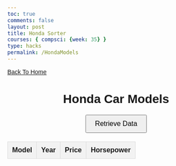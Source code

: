 ```yaml
---
toc: true
comments: false
layout: post
title: Honda Sorter
courses: { compsci: {week: 35} }
type: hacks
permalink: /HondaModels
---
```


<html lang="en">
<head>
    <meta charset="UTF-8">
    <meta name="viewport" content="width=device-width, initial-scale=1.0">
    <title>Honda Car Models</title>
    <style>
        body {
            font-family: Arial, sans-serif;
            margin: 20px;
        }
        h1 {
            text-align: center;
        }
        table {
            width: 100%;
            border-collapse: collapse;
            margin: 20px 0;
        }
        th, td {
            padding: 10px;
            border: 1px solid #ddd;
            text-align: left;
        }
        th {
            cursor: pointer;
            background-color: #f2f2f2;
        }
        th:hover {
            background-color: #ddd;
        }
        th.sort-asc:after {
            content: " ▲";
        }
        th.sort-desc:after {
            content: " ▼";
        }
        button {
            display: block;
            margin: 20px auto;
            padding: 10px 20px;
            font-size: 16px;
            cursor: pointer;
        }
    </style>
<div class="button">
            <a href="CarHome">Back To Home</a>
</head>
<body>
    <h1>Honda Car Models</h1>
    <button id="fetchDataBtn">Retrieve Data</button>
    <table id="carTable">
        <thead>
            <tr>
                <th onclick="sortTable('model_name')">Model</th>
                <th onclick="sortTable('year')">Year</th>
                <th onclick="sortTable('price')">Price</th>
                <th onclick="sortTable('horsepower')">Horsepower</th>
            </tr>
        </thead>
        <tbody>
            <!-- Data will be inserted here -->
        </tbody>
    </table>
    <script>
        document.getElementById('fetchDataBtn').addEventListener('click', fetchCarData);
        let currentSortColumn = '';
        let currentSortOrder = 'asc'; 
        function fetchCarData() {
            fetch('http://127.0.0.1:5000/cars/honda')
                .then(response => response.json())
                .then(data => {
                    populateTable(data);
                })
                .catch(error => {
                    console.error('Error fetching data:', error);
                });
        }
        function sortTable(column) {
            if (currentSortColumn === column) {
                currentSortOrder = currentSortOrder === 'asc' ? 'desc' : 'asc';
            } else {
                currentSortColumn = column;
                currentSortOrder = 'asc';
            }
            fetch(`http://127.0.0.1:5000/sort_cars/honda?sort_by=${column}&order=${currentSortOrder}`)
                .then(response => response.json())
                .then(data => {
                    populateTable(data);
                    updateSortIndicators(column);
                })
                .catch(error => {
                    console.error('Error sorting data:', error);
                });
        }
        function populateTable(data) {
            const tableBody = document.getElementById('carTable').getElementsByTagName('tbody')[0];
            tableBody.innerHTML = ''; // Clear previous data
            data.forEach(car => {
                const row = tableBody.insertRow();
                row.insertCell(0).innerText = car.model_name;
                row.insertCell(1).innerText = car.year;
                row.insertCell(2).innerText = `$${car.price.toFixed(2)}`;
                row.insertCell(3).innerText = car.horsepower;
            });
        }
        function updateSortIndicators(column) {
            const ths = document.querySelectorAll("#carTable th");
            ths.forEach(th => {
                th.classList.remove("sort-asc", "sort-desc");
            });
            const sortedTh = Array.from(ths).find(th => th.innerText.toLowerCase() === column);
            if (sortedTh) {
                sortedTh.classList.add(currentSortOrder === 'asc' ? 'sort-asc' : 'sort-desc');
            }
        }
    </script>
</body>
</html>
